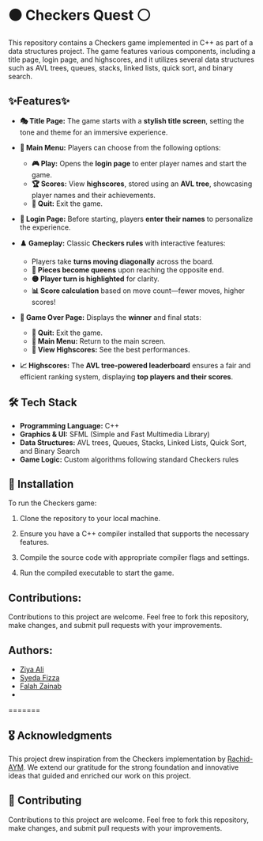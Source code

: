 # ⚫ Checkers Quest ⚪

This repository contains a Checkers game implemented in C++ as part of a data structures project. The game features various components, including a title page, login page, and highscores, and it utilizes several data structures such as AVL trees, queues, stacks, linked lists, quick sort, and binary search.

## ✨Features✨
- **🎭 Title Page:** The game starts with a **stylish title screen**, setting the tone and theme for an immersive experience.  
- **📜 Main Menu:** Players can choose from the following options:  
  - **🎮 Play:** Opens the **login page** to enter player names and start the game.  
  - **🏆 Scores:** View **highscores**, stored using an **AVL tree**, showcasing player names and their achievements.  
  - **🚪 Quit:** Exit the game.  

- **🔑 Login Page:** Before starting, players **enter their names** to personalize the experience.  

- **♟️ Gameplay:** Classic **Checkers rules** with interactive features:  
  - Players take **turns moving diagonally** across the board.  
  - **👑 Pieces become queens** upon reaching the opposite end.  
  - **🟡 Player turn is highlighted** for clarity.  
  - **📊 Score calculation** based on move count—fewer moves, higher scores!  

- **🏁 Game Over Page:** Displays the **winner** and final stats:  
  - **🚪 Quit:** Exit the game.  
  - **🔄 Main Menu:** Return to the main screen.  
  - **🏅 View Highscores:** See the best performances.  

- **📈 Highscores:** The **AVL tree-powered leaderboard** ensures a fair and efficient ranking system, displaying **top players and their scores**.  

## 🛠️ Tech Stack  
- **Programming Language:** C++  
- **Graphics & UI:** SFML (Simple and Fast Multimedia Library)  
- **Data Structures:** AVL trees, Queues, Stacks, Linked Lists, Quick Sort, and Binary Search 
- **Game Logic:** Custom algorithms following standard Checkers rules

## 🚀 Installation 

To run the Checkers game:

1. Clone the repository to your local machine.
   
2. Ensure you have a C++ compiler installed that supports the necessary features.
   
3. Compile the source code with appropriate compiler flags and settings.
   
4. Run the compiled executable to start the game.


## Contributions:

Contributions to this project are welcome. Feel free to fork this repository, make changes, and submit pull requests with your improvements.

## Authors:

- [Ziya Ali](https://github.com/ziyyaa1)
- [Syeda Fizza](https://github.com/SFizzaR) 
- [Falah Zainab](https://github.com/FalahZainab)
- 
=======
## 🎖️ Acknowledgments  
This project drew inspiration from the Checkers implementation by  [Rachid-AYM](https://github.com/Rachid-AYM/Projects/tree/main/Checkers). 
We extend our gratitude for the strong foundation and innovative ideas that guided and enriched our work on this project.


## 🤝 Contributing

Contributions to this project are welcome. Feel free to fork this repository, make changes, and submit pull requests with your improvements.

